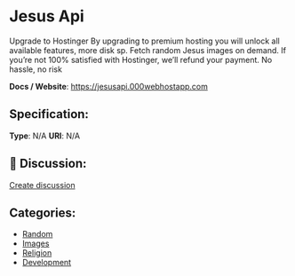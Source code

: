# Jesus Api


Upgrade to Hostinger By upgrading to premium hosting you will unlock all available features, more disk sp. Fetch random Jesus images on demand.  If you’re not 100% satisfied with Hostinger, we’ll refund your payment. No hassle, no risk

**Docs / Website**: https://jesusapi.000webhostapp.com

## Specification:
**Type**:  N/A 
**URI**:  N/A 

## 💬 Discussion:
[Create discussion](link)

## Categories:
- [Random](https://github.com/apis-list/apis-list#random)
- [Images](https://github.com/apis-list/apis-list#images)
- [Religion](https://github.com/apis-list/apis-list#religion)
- [Development](https://github.com/apis-list/apis-list#development)





